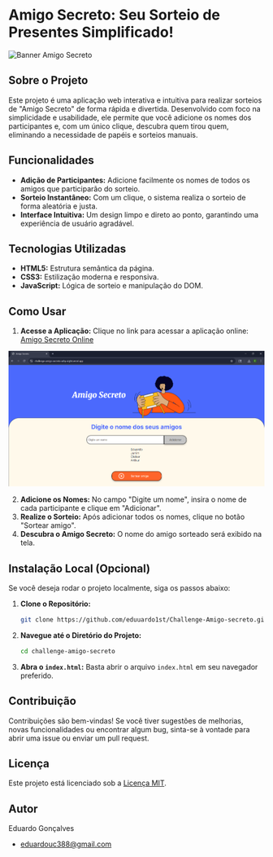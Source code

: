 # Amigo Secreto: Seu Sorteio de Presentes Simplificado!

![Banner Amigo Secreto](https://private-us-east-1.manuscdn.com/sessionFile/ODuoc3o92PJ1DRGlHw7QdS/sandbox/MIh4I9zQqbCok0rKYd7J42-images_1754353518012_na1fn_L2hvbWUvdWJ1bnR1L2FtaWdvX3NlY3JldG9fYmFubmVy.png?Policy=eyJTdGF0ZW1lbnQiOlt7IlJlc291cmNlIjoiaHR0cHM6Ly9wcml2YXRlLXVzLWVhc3QtMS5tYW51c2Nkbi5jb20vc2Vzc2lvbkZpbGUvT0R1b2MzbzkyUEoxRFJHbEh3N1FkUy9zYW5kYm94L01JaDRJOXpRcWJDb2swcktZZDdKNDItaW1hZ2VzXzE3NTQzNTM1MTgwMTJfbmExZm5fTDJodmJXVXZkV0oxYm5SMUwyRnRhV2R2WDNObFkzSmxkRzlmWW1GdWJtVnkucG5nIiwiQ29uZGl0aW9uIjp7IkRhdGVMZXNzVGhhbiI6eyJBV1M6RXBvY2hUaW1lIjoxNzk4NzYxNjAwfX19XX0_&Key-Pair-Id=K2HSFNDJXOU9YS&Signature=b4Hhcb-1GmgVY8QaakZkG7PeJyxgWekinrc401ABQDzgJPv8XBPEGWVyZphQFvP9u5nNzFAb9hoi0IxDoP-4PhGHnDyRrB1RkDcujViWDi3SMfeDYUurSrG2EL6vEvKV3TYA53P9vCnFyaGJbfSvVNXrb8YI3~syUTDNVH9tmgVR0kRKoCg5tO~iPNchWbfr0bs2NPjM91VOeJBoD6U15zedbCMKlP0j3WMg3Vl2vyf~kLnMIfGXEDp8H9gWdpauPvma2A7i9HpbJH60PS6ZhRlOZGvw1jB5yfVZdc8l9k6J19BnYAK0XMGZiuwxY3B~gajYpMdD5YFz5ud8-7WT~g__)

## Sobre o Projeto

Este projeto é uma aplicação web interativa e intuitiva para realizar sorteios de "Amigo Secreto" de forma rápida e divertida. Desenvolvido com foco na simplicidade e usabilidade, ele permite que você adicione os nomes dos participantes e, com um único clique, descubra quem tirou quem, eliminando a necessidade de papéis e sorteios manuais.

## Funcionalidades

- **Adição de Participantes:** Adicione facilmente os nomes de todos os amigos que participarão do sorteio.
- **Sorteio Instantâneo:** Com um clique, o sistema realiza o sorteio de forma aleatória e justa.
- **Interface Intuitiva:** Um design limpo e direto ao ponto, garantindo uma experiência de usuário agradável.

## Tecnologias Utilizadas

- **HTML5:** Estrutura semântica da página.
- **CSS3:** Estilização moderna e responsiva.
- **JavaScript:** Lógica de sorteio e manipulação do DOM.

## Como Usar

1. **Acesse a Aplicação:** Clique no link para acessar a aplicação online: [Amigo Secreto Online](https://challenge-amigo-secreto-ashy-eight.vercel.app/)

![Imagem da aplicacao](assets/TelaAplicacao.png)

2. **Adicione os Nomes:** No campo "Digite um nome", insira o nome de cada participante e clique em "Adicionar".
3. **Realize o Sorteio:** Após adicionar todos os nomes, clique no botão "Sortear amigo".
4. **Descubra o Amigo Secreto:** O nome do amigo sorteado será exibido na tela.

## Instalação Local (Opcional)

Se você deseja rodar o projeto localmente, siga os passos abaixo:

1. **Clone o Repositório:**
   ```bash
   git clone https://github.com/eduuardo1st/Challenge-Amigo-secreto.git
   ```
2. **Navegue até o Diretório do Projeto:**
   ```bash
   cd challenge-amigo-secreto
   ```
3. **Abra o `index.html`:**
   Basta abrir o arquivo `index.html` em seu navegador preferido.

## Contribuição

Contribuições são bem-vindas! Se você tiver sugestões de melhorias, novas funcionalidades ou encontrar algum bug, sinta-se à vontade para abrir uma issue ou enviar um pull request.

## Licença

Este projeto está licenciado sob a [Licença MIT](LICENSE).

## Autor

Eduardo Gonçalves
- eduardouc388@gmail.com


